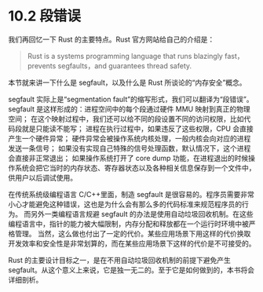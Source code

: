 # 10.2 段错误

我们再回忆一下 Rust 的主要特点。Rust 官方网站给自己的介绍是：

> Rust is a systems programming language that runs blazingly fast，prevents segfaults，and guarantees thread safety.

本节就来讲一下什么是 segfault，以及什么是 Rust 所谈论的“内存安全”概念。

segfault 实际上是“segmentation fault”的缩写形式，我们可以翻译为“段错误”。
segfault 是这样形成的：进程空间中的每个段通过硬件 MMU 映射到真正的物理空间；
在这个映射过程中，我们还可以给不同的段设置不同的访问权限，比如代码段就是只能读不能写；
进程在执行过程中，如果违反了这些权限，CPU 会直接产生一个硬件异常；
硬件异常会被操作系统内核处理，一般内核会向对应的进程发送一条信号；
如果没有实现自己特殊的信号处理函数，默认情况下，这个进程会直接非正常退出；
如果操作系统打开了 core dump 功能，在进程退出的时候操作系统会把它当时的内存状态、寄存器状态以及各种相关信息保存到一个文件中，供用户以后调试使用。

在传统系统级编程语言 C/C++里面，制造 segfault 是很容易的。程序员需要非常小心才能避免这种错误，这也是为什么会有那么多的代码标准来规范程序员的行为。
而另外一类编程语言规避 segfault 的办法是使用自动垃圾回收机制。在这些编程语言中，指针的能力被大幅限制，内存分配和释放都在一个运行时环境中被严格管理。
当然，这么做也付出了一定的代价。某些应用场景下用这样的代价换取开发效率和安全性是非常划算的，而在某些应用场景下这样的代价是不可接受的。

Rust 的主要设计目标之一，是在不用自动垃圾回收机制的前提下避免产生 segfault。从这个意义上来说，它是独一无二的。至于它是如何做到的，本书将会详细剖析。
